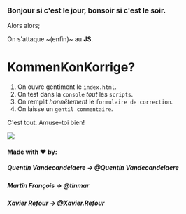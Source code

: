 ### Bonjour si c'est le jour, bonsoir si c'est le soir.

Alors alors;

On s'attaque ~(enfin)~ au __JS__.

 KommenKonKorrige?
====== 
1. On ouvre gentiment le `index.html`.
2. On test dans la `console` _tout_ les `scripts`.
3. On remplit _honnêtement_ le `formulaire de correction`.
4. On laisse un `gentil commentaire`. 

                                           
C'est tout. Amuse-toi bien!

![](https://media.giphy.com/media/10bdAP4IOmoN7G/giphy.gif)



#### Made with ♥ by:

##### Quentin Vandecandelaere -> @Quentin Vandecandelaere

##### Martin François -> @tinmar

##### Xavier Refour -> @Xavier.Refour
